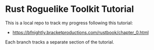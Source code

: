 # Rust Roguelike Toolkit Tutorial

This is a local repo to track my progress following this tutorial:
- https://bfnightly.bracketproductions.com/rustbook/chapter_0.html

Each branch tracks a separate section of the tutorial.
